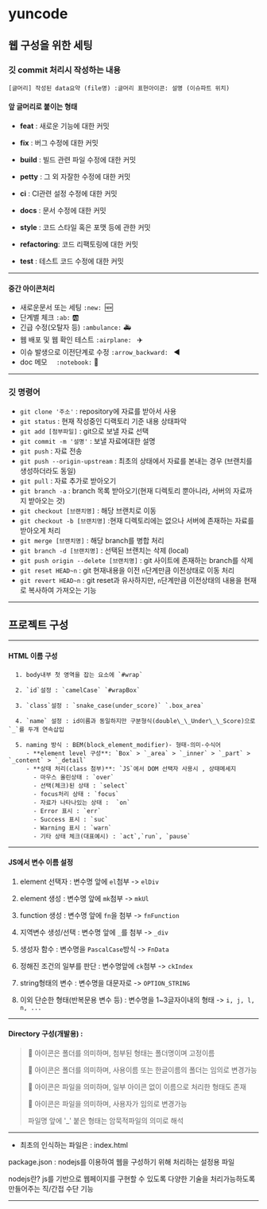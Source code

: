 # yuncode

## 웹 구성을 위한 세팅 

### 깃 commit 처리시 작성하는 내용

``` shell
[글머리] 작성된 data요약 (file명) :글머리 표현아이콘: 설명 (이슈파트 위치)
```

#### 앞 글머리로 붙이는 형태

- **feat** : 새로운 기능에 대한 커밋 
- **fix** : 버그 수정에 대한 커밋 
- **build** : 빌드 관련 파일 수정에 대한 커밋 
- **petty** : 그 외 자잘한 수정에 대한 커밋 

- **ci** : CI관련 설정 수정에 대한 커밋 
- **docs** : 문서 수정에 대한 커밋 
- **style** : 코드 스타일 혹은 포맷 등에 관한 커밋 
- **refactoring**:  코드 리팩토링에 대한 커밋 
- **test** : 테스트 코드 수정에 대한 커밋

---

#### 중간 아이콘처리

- 새로운문서 또는 세팅 `:new: `:new: 
- 단계별 체크 `:ab:` :ab: 
- 긴급 수정(오탈자 등) `:ambulance:` :ambulance: 
- 웹 배포 및 웹 확인 테스트 `:airplane: ` :airplane:
- 이슈 발생으로 이전단계로 수정 `:arrow_backward: ` :arrow_backward: 
- doc 메모 `  :notebook:` :notebook:

---

### 깃 명령어

- `git clone '주소'` : repository에 자료를 받아서 사용
- `git status` : 현재 작성중인 디랙토리 기준 내용 상태파악
- `git add [첨부파일]` : git으로 보낼 자료 선택
- `git commit -m '설명'` : 보낼 자료에대한 설명
- `git push` : 자료 전송
- `git push --origin-upstream` : 최초의 상태에서 자료를 본내는 경우 (브랜치를 생성하더라도 동일)
- `git pull` : 자료 추가로 받아오기
- `git branch -a` : branch 목록 받아오기(현재 디렉토리 뿐아니라, 서버의 자료까지 받아오는 것)
- `git checkout [브랜치명]` : 해당 브랜치로 이동
- `git checkout -b [브랜치명]` :현재 디렉토리에는 없으나 서버에 존재하는 자료를 받아오게 처리
- `git merge [브랜치명]` : 해당 branch를 병합 처리
- `git branch -d [브랜치명]` : 선택된 브랜치는 삭제 (local)
- `git push origin --delete [브랜치명]` : git 사이트에 존재하는 branch를 삭제
- `git reset HEAD~n` : git 현재내용을 이전 `n`단계만큼 이전상태로 이동 처리
- `git revert HEAD~n` : git reset과 유사하지만, `n`단계만큼 이전상태의 내용을 현재로 복사하여 가져오는 기능

---

## 프로젝트 구성

---

#### HTML 이름 구성

      1. body내부 첫 영역을 잡는 요소에 `#wrap`
    
      2. `id`설정 : `camelCase` `#wrapBox`
    
      3. `class`설정 : `snake_case(under_score)` `.box_area`
    
      4. `name` 설정 : id이름과 동일하지만 구분형식(double\_\_Under\_\_Score)으로 `_`를 두개 연속삽입
    
      5. naming 방식 : BEM(block_element_modifier)- 형태-의미-수식어 
         - **element level 구성**: `Box` > `_area` > `_inner` > `_part` > `_content` > `_detail`
         - **상태 처리(class 첨부)**: `JS`에서 DOM 선택자 사용시 , 상태메세지 
           - 마우스 올린상태 : `over`
           - 선택(체크)된 상태 : `select`
           - focus처리 상태 : `focus`
           - 자료가 나타나있는 상태 :  `on`
           - Error 표시 : `err`
           - Success 표시 : `suc`
           - Warning 표시 : `warn`
           - 기타 상태 체크(대표예시) : `act`,`run`, `pause`

---

#### JS에서 변수 이름 설정

1. element 선택자 : 변수명 앞에 `el`첨부 -> `elDiv`
2. element 생성  : 변수명 앞에 `mk`첨부 -> `mkUl`
3. function 생성 : 변수명 앞에 `fn`을 첨부 -> `fnFunction`
4. 지역변수 생성/선택 : 변수명 앞에 `_`를 첨부 -> `_div` 
5. 생성자 함수 :  변수명을 `PascalCase`방식 -> `FnData`
6. 정해진 조건의 일부를 판단 : 변수명앞에 `ck`첨부 -> `ckIndex`
7. string형태의 변수 : 변수명을 대문자로 -> `OPTION_STRING`

8. 이외 단순한 형태(반복문용 변수 등) : 변수명을 1~3글자이내의 형태 -> `i, j, l, n, ...`

---

#### Directory 구성(개발용) :

> 📂 아이콘은 폴더를 의미하며, 첨부된 형태는 폴더명이며 고정이름
>
> 💼 아이콘은 폴더를 의미하며, 사용이름 또는 한글이름의 폴더는 임의로 변경가능 
>
> 📙 아이콘은 파일을 의미하며, 일부 아이콘 없이 이름으로 처리한 형태도 존재
>
> 📜 아이콘은 파일을 의미하며, 사용자가 임의로 변경가능
>
> 파일명 앞에 '_' 붙은 형태는 암묵적파일의 의미로 해석

---

- 최초의 인식하는 파일은 : index.html



package.json : nodejs를 이용하여 웹을 구성하기 위해 처리하는 설정용 파일

nodejs란? js를 기반으로 웹페이지를 구현할 수 있도록 다양한 기술을 처리가능하도록 만들어주는 직/간접 수단 기능

---












